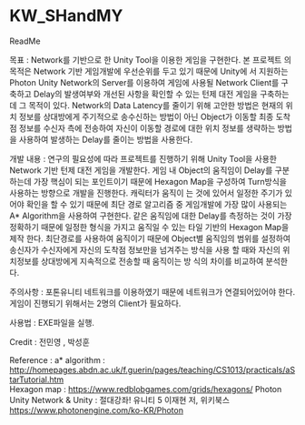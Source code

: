 # KW_SHandMY
ReadMe

목표 : 
	Network를 기반으로 한 Unity Tool을 이용한 게임을 구현한다. 
  본 프로젝트	의 목적은 Network 기반 게임개발에 우선순위를 두고 있기 때문에 Unity에	서 지원하는 Photon Unity Network의 Server를 이용하여 게임에   사용될 Network Client를 구축하고 Delay의 발생여부와 개선된 사항을 확인할 수 있는 턴제 대전 게임을 구축하는데 그 목적이 있다. 
  Network의 Data Latency를 줄이기 위해 고안한 방법은 현재의 위치 정보를 상대방에게 주기적으로 송수신하는 방법이 아닌 Object가 이동할 최종 도착점 
  정보를 수신자 측에 전송하여 자신이 이동할 경로에 대한 위치 정보를 생략하는 방법을 사용하여 발생하는 Delay를 줄이는 방법을 사용한다.
  
개발 내용 : 
	연구의 필요성에 따라 프로젝트를 진행하기 위해 Unity Tool을 사용한 Network 기반 턴제 대전 게임을 개발한다. 
  게임 내 Object의 움직임이 Delay를 구분하는데 가장 핵심이 되는 포인트이기 때문에 Hexagon Map을 구성하여 Turn방식을 
  사용하는 방향으로 개발을 진행한다. 
  캐릭터가 움직이	는 것에 있어서 일정한 주기가 있어야 확인을 할 수 있기 때문에 최단 경로 알고리즘 중 게임개발에 
  가장 많이 사용되는 A* Algorithm을 사용하여 구현한다. 
  같은 움직임에 대한 Delay를 측정하는 것이 가장 정확하기 때문에 일정한 형식을 가지고 움직일 수 있는 타일 기반의
  Hexagon Map을 제작	한다. 
  최단경로를 사용하여 움직이기 때문에 Object별 움직임의 범위를 설정하여 송신자가 수신자에게 자신의 도착점 정보만을 
  넘겨주는 방식을 사용	할 때와 자신의 위치정보를 상대방에게 지속적으로 전송할 때 움직이는 방	식의 차이를 비교하여 분석한다.
  
  
주의사항 :
 포톤유니티 네트워크를 이용하였기 때문에 네트워크가 연결되어있어야 한다.
 게임이 진행되기 위해서는 2명의 Client가 필요하다.
 
사용법 : 
EXE파일을 실행.

Credit :
 전민영 , 박성훈
 
 Reference : 
a* algorithm : http://homepages.abdn.ac.uk/f.guerin/pages/teaching/CS1013/practicals/aStarTutorial.htm	
Hexagon map : https://www.redblobgames.com/grids/hexagons/
Photon Unity Network & Unity : 
절대강좌! 유니티 5 이재현 저, 위키북스
https://www.photonengine.com/ko-KR/Photon
